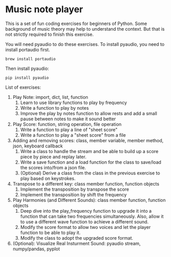 # Music note player
This is a set of fun coding exercises for beginners of Python. Some background of music theory may help to understand the context. But that is not strictly required to finish this exercise.

You will need pyaudio to do these exercises. To install pyaudio, you need to install portaudio first.
```
brew install portaudio
```

Then install pyaudio:
```
pip install pyaudio
```

List of exercises:

1. Play Note: import, dict, list, function
    1. Learn to use library functions to play by frequency
    2. Write a function to play by notes
    3. Improve the play by notes function to allow rests and add a small pause between notes to make it sound better
2. Play Score: function, string operation, file operation
    1. Write a function to play a line of "sheet score"
    2. Write a function to play a "sheet score" from a file
3. Adding and removing scores: class, member variable, member method, json, keyboard callback
    1. Write a class to handle the stream and be able to build up a score piece by piece and replay later.
    2. Write a save function and a load function for the class to save/load the scores into/from a json file.
    3. (Optional) Derive a class from the class in the previous exercise to play based on keystrokes.
4. Transpose to a different key: class member function, function objects
    1. Implement the transposition by transpose the score
    2. Implement the transposition by shift the frequency
5. Play Harmonies (and Different Sounds): class member function, function objects
    1. Deep dive into the play_frequency function to upgrade it into a function that can take two frequencies simultaneously. Also, allow it to use a different wave function to achieve a different sound.
    2. Modify the score format to allow two voices and let the player function to be able to play it.
    3. Modify the class to adopt the upgraded score format.
6. (Optional): Visualize Real Insturment Sound: pyaudio stream, numpy/pandas, pyplot
